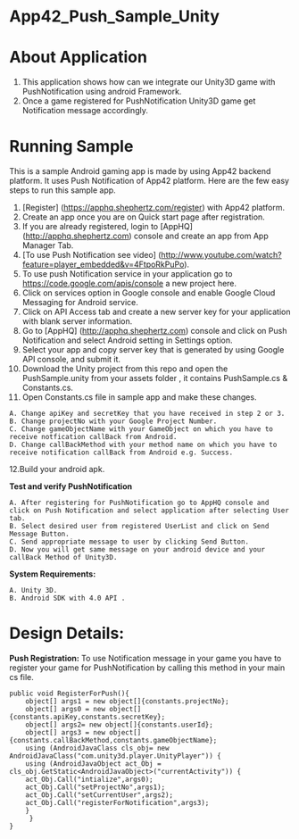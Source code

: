 App42_Push_Sample_Unity
=======================

# About Application

1. This application shows how can we integrate our Unity3D game with PushNotification using android Framework.
2. Once a game registered for PushNotification Unity3D game get Notification message accordingly.

# Running Sample

This is a sample Android gaming app is made by using App42 backend platform. It uses Push Notification of App42 platform.
Here are the few easy steps to run this sample app.

1. [Register] (https://apphq.shephertz.com/register) with App42 platform.
2. Create an app once you are on Quick start page after registration.
3. If you are already registered, login to [AppHQ] (http://apphq.shephertz.com) console and create an app from App Manager Tab.
4. [To use Push Notification see video] (http://www.youtube.com/watch?feature=player_embedded&v=4FtpoRkPuPo).
5. To use push Notification service in your application go to https://code.google.com/apis/console a new project here.
6. Click on services option in Google console and enable Google Cloud Messaging for Android service.
7. Click on API Access tab and create a new server key for your application with blank server information.
8. Go to [AppHQ] (http://apphq.shephertz.com) console and click on Push Notification and select Android setting in Settings option.
9. Select your app and copy server key that is generated by using Google API console, and submit it.
10. Download the Unity project from this repo and open the PushSample.unity from your assets folder , it contains PushSample.cs & Constants.cs.
11. Open Constants.cs file in sample app and make these changes.

```
A. Change apiKey and secretKey that you have received in step 2 or 3.
B. Change projectNo with your Google Project Number.
C. Change gameObjectName with your GameObject on which you have to receive notfication callBack from Android.
D. Change callBackMethod with your method name on which you have to receive notification callBack from Android e.g. Success.
```
12.Build your android apk.

__Test and verify PushNotification__
```
A. After registering for PushNotification go to AppHQ console and click on Push Notification and select application after selecting User tab.
B. Select desired user from registered UserList and click on Send Message Button.
C. Send appropriate message to user by clicking Send Button.
D. Now you will get same message on your android device and your callBack Method of Unity3D.
```

__System Requirements:__
```
A. Unity 3D.
B. Android SDK with 4.0 API .
```


# Design Details:

__Push Registration:__ To use Notification message in your game you have to register your game for PushNotification 
by calling this method in your main cs file.

```
public void RegisterForPush(){
	object[] args1 = new object[]{constants.projectNo};
	object[] args0 = new object[]{constants.apiKey,constants.secretKey};
	object[] args2= new object[]{constants.userId};
	object[] args3 = new object[]{constants.callBackMethod,constants.gameObjectName};
	using (AndroidJavaClass cls_obj= new AndroidJavaClass("com.unity3d.player.UnityPlayer")) {
	using (AndroidJavaObject act_Obj = cls_obj.GetStatic<AndroidJavaObject>("currentActivity")) {
	act_Obj.Call("intialize",args0);
	act_Obj.Call("setProjectNo",args1);
	act_Obj.Call("setCurrentUser",args2);
	act_Obj.Call("registerForNotification",args3);
	}
     }
}
```


